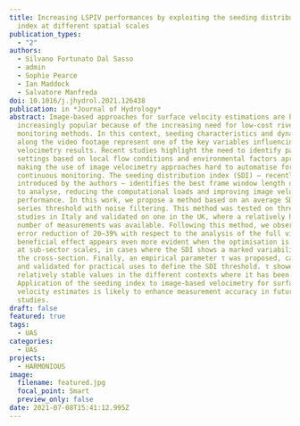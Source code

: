 ```yaml
---
title: Increasing LSPIV performances by exploiting the seeding distribution
  index at different spatial scales
publication_types:
  - "2"
authors:
  - Silvano Fortunato Dal Sasso
  - admin
  - Sophie Pearce
  - Ian Maddock
  - Salvatore Manfreda
doi: 10.1016/j.jhydrol.2021.126438
publication: in *Journal of Hydrology*
abstract: Image-based approaches for surface velocity estimations are becoming
  increasingly popular because of the increasing need for low-cost river flow
  monitoring methods. In this context, seeding characteristics and dynamics
  along the video footage represent one of the key variables influencing image
  velocimetry results. Recent studies highlight the need to identify parameter
  settings based on local flow conditions and environmental factors apriori,
  making the use of image velocimetry approaches hard to automatise for
  continuous monitoring. The seeding distribution index (SDI) – recently
  introduced by the authors – identifies the best frame window length of a video
  to analyse, reducing the computational loads and improving image velocimetry
  performance. In this work, we propose a method based on an average SDI time
  series threshold with noise filtering. This method was tested on three case
  studies in Italy and validated on one in the UK, where a relatively high
  number of measurements was available. Following this method, we observed an
  error reduction of 20–39% with respect to the analysis of the full video. This
  beneficial effect appears even more evident when the optimisation is applied
  at sub-sector scales, in cases where the SDI shows a marked variability along
  the cross-section. Finally, an empirical parameter τ was proposed, calibrated,
  and validated for practical uses to define the SDI threshold. τ showed
  relatively stable values in the different contexts where it has been applied.
  Application of the seeding index to image-based velocimetry for surface flow
  velocity estimates is likely to enhance measurement accuracy in future
  studies.
draft: false
featured: true
tags:
  - UAS
categories:
  - UAS
projects:
  - HARMONIOUS
image:
  filename: featured.jpg
  focal_point: Smart
  preview_only: false
date: 2021-07-08T15:41:12.995Z
---
```

